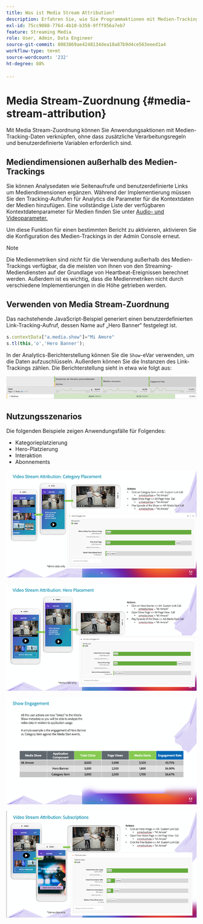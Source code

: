 ```yaml
---
title: Was ist Media Stream Attribution?
description: Erfahren Sie, wie Sie Programmaktionen mit Medien-Tracking-Daten verknüpfen können, ohne zusätzliche Verarbeitungsregeln und benutzerdefinierte Variablen zu benötigen.
exl-id: 75cc9088-776d-4b10-b358-9fff956a7eb7
feature: Streaming Media
role: User, Admin, Data Engineer
source-git-commit: 0083869ae4248134dea18a87b9d4ce563eeed1a4
workflow-type: tm+mt
source-wordcount: '232'
ht-degree: 88%

---
```


# Media Stream-Zuordnung {#media-stream-attribution}

Mit Media Stream-Zuordnung können Sie Anwendungsaktionen mit Medien-Tracking-Daten verknüpfen, ohne dass zusätzliche Verarbeitungsregeln und benutzerdefinierte Variablen erforderlich sind.

## Mediendimensionen außerhalb des Medien-Trackings

Sie können Analysedaten wie Seitenaufrufe und benutzerdefinierte Links um Mediendimensionen ergänzen. Während der Implementierung müssen Sie den Tracking-Aufrufen für Analytics die Parameter für die Kontextdaten der Medien hinzufügen. Eine vollständige Liste der verfügbaren Kontextdatenparameter für Medien finden Sie unter [Audio- und Videoparameter.](/help/implementation/variables/audio-video-parameters.md)

Um diese Funktion für einen bestimmten Bericht zu aktivieren, aktivieren Sie die Konfiguration des Medien-Trackings in der Admin Console erneut.

>[!NOTE]
>
>Die Medienmetriken sind _nicht_ für die Verwendung außerhalb des Medien-Trackings verfügbar, da die meisten von ihnen von den Streaming-Mediendiensten auf der Grundlage von Heartbeat-Ereignissen berechnet werden. Außerdem ist es wichtig, dass die Medienmetriken nicht durch verschiedene Implementierungen in die Höhe getrieben werden.

## Verwenden von Media Stream-Zuordnung

Das nachstehende JavaScript-Beispiel generiert einen benutzerdefinierten Link-Tracking-Aufruf, dessen Name auf „Hero Banner“ festgelegt ist.

```javascript
s.contextData["a.media.show"]="Mi Amore"
s.tl(this,'o','Hero Banner');
```

In der Analytics-Berichterstellung können Sie die `Show`-eVar verwenden, um die Daten aufzuschlüsseln. Außerdem können Sie die Instanzen des Link-Trackings zählen. Die Berichterstellung sieht in etwa wie folgt aus:

![](/assets/myShow-rpt-1.png)

## Nutzungsszenarios

Die folgenden Beispiele zeigen Anwendungsfälle für Folgendes:

* Kategorieplatzierung
* Hero-Platzierung
* Interaktion
* Abonnements

![](/assets/vid-stream-attr-category.png)

![](/assets/vid-stream-attr-hero.png)

![](/assets/show-engagement.png)

![](/assets/vid-stream-attr-subs.png)
